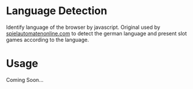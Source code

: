 # Language Detection
Identify language of the browser by javascript. Original used by [spielautomatenonline.com](https://www.spielautomatenonline.com/) to detect the german language and present slot games according to the language. 

# Usage
Coming Soon...
